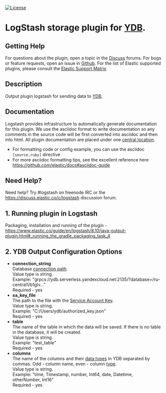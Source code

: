 [![License](https://img.shields.io/badge/License-Apache%202.0-blue.svg)](https://github.com/ydb-platform/ydb-logstash-storage-plugin/blob/main/LICENSE)

# LogStash storage plugin for [YDB](https://ydb.tech/).

## Getting Help

For questions about the plugin, open a topic in the [Discuss](https://discuss.elastic.co/) 
forums. For bugs or feature requests, open an issue in 
[Github](https://github.com/logstash-plugins/logstash-integration-elastic_enterprise_search). 
For the list of Elastic supported plugins, please consult the 
[Elastic Support Matrix](https://www.elastic.co/support/matrix#matrix_logstash_plugins).

## Description

Output plugin logstash for sending data to [YDB](https://ydb.tech/).

## Documentation

Logstash provides infrastructure to automatically generate documentation for this plugin. We use the asciidoc format to write documentation so any comments in the source code will be first converted into asciidoc and then into html. All plugin documentation are placed under one [central location](http://www.elastic.co/guide/en/logstash/current/).

- For formatting code or config example, you can use the asciidoc `[source,ruby]` directive
- For more asciidoc formatting tips, see the excellent reference here https://github.com/elastic/docs#asciidoc-guide

## Need Help?

Need help? Try #logstash on freenode IRC or the https://discuss.elastic.co/c/logstash discussion forum.

## 1. Running plugin in Logstash

Packaging, installation and running of the plugin - https://www.elastic.co/guide/en/logstash/8.10/java-output-plugin.html#_running_the_gradle_packaging_task_4

## 2. YDB Output Configuration Options

* **connection_string**   
  Database [connection path](https://ydb.tech/en/docs/concepts/connect#endpoint).   
  Value type is string.  
  Example: "grpcs://ydb.serverless.yandexcloud.net:2135/?database=/ru-central1/b1glv..."  
  Required - yes
* **sa_key_file**  
  The path to the file with the [Service Account Key](https://ydb.tech/en/docs/concepts/auth).  
  Value type is string.  
  Example: "C:/Users/ydb/authorized_key.json"  
  Required - yes
* **table**  
  The name of the table in which the data will be saved. If there is no table in the database, it will be created.  
  Value type is string.  
  Example: "test_table"  
  Required - yes
* **columns**  
  The name of the columns and their
  [data types](https://ydb.tech/en/docs/yql/reference/types/primitive?ysclid=lnk9l3q0bu575933036) in YDB separated by
  commas. Odd - column name, even - column
  [type](https://ydb.tech/en/docs/yql/reference/types/primitive?ysclid=lnk9l3q0bu575933036).  
  Value type is string.  
  Example: "time, Timestamp, number, Int64, date, Datetime, otherNumber, Int16"  
  Required - yes
